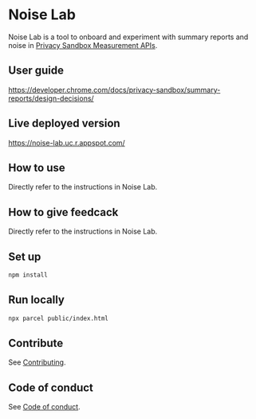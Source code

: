 # Noise Lab

Noise Lab is a tool to onboard and experiment with summary reports and noise in [Privacy Sandbox Measurement APIs](https://developer.chrome.com/docs/privacy-sandbox/#measure-digital-ads).

## User guide

https://developer.chrome.com/docs/privacy-sandbox/summary-reports/design-decisions/

## Live deployed version

https://noise-lab.uc.r.appspot.com/

## How to use

Directly refer to the instructions in Noise Lab.

## How to give feedcack

Directly refer to the instructions in Noise Lab.

## Set up

```bash
npm install
```

## Run locally

```bash
npx parcel public/index.html
```

## Contribute

See [Contributing](https://github.com/privacysandbox/noise-lab/blob/main/docs/contributing.md).

## Code of conduct

See [Code of conduct](https://github.com/privacysandbox/noise-lab/blob/main/docs/code-of-conduct.md).

